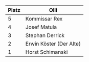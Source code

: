 | Platz | Olli                 |
|-------|----------------------|
| 5     | Kommissar Rex        |
| 4     | Josef Matula         |
| 3     | Stephan Derrick      |
| 2     | Erwin Köster (Der Alte) |
| 1     | Horst Schimanski      |
